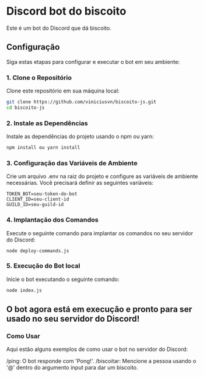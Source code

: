 # Discord bot do biscoito

Este é um bot do Discord que dá biscoito.

## Configuração

Siga estas etapas para configurar e executar o bot em seu ambiente:

### 1. Clone o Repositório

Clone este repositório em sua máquina local:

```bash
git clone https://github.com/viniciusvn/biscoito-js.git
cd biscoito-js
```
### 2. Instale as Dependências
Instale as dependências do projeto usando o npm ou yarn:
```bash
npm install ou yarn install
```

### 3. Configuração das Variáveis de Ambiente
Crie um arquivo .env na raiz do projeto e configure as variáveis de ambiente necessárias. Você precisará definir as seguintes variáveis:

```
TOKEN_BOT=seu-token-do-bot
CLIENT_ID=seu-client-id
GUILD_ID=seu-guild-id
```

### 4. Implantação dos Comandos
Execute o seguinte comando para implantar os comandos no seu servidor do Discord:

```
node deploy-commands.js
```

### 5. Execução do Bot local
Inicie o bot executando o seguinte comando:

```bash 
node index.js
```

## O bot agora está em execução e pronto para ser usado no seu servidor do Discord!

### Como Usar
Aqui estão alguns exemplos de como usar o bot no servidor do Discord:

/ping: O bot responde com 'Pong!'.
/biscoitar: Mencione a pessoa usando o '@' dentro do argumento input para dar um biscoito.